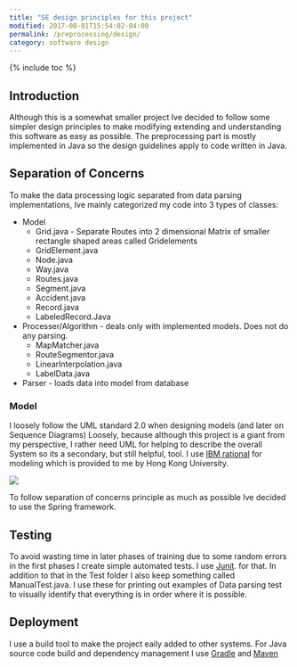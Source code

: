 ```yaml
---
title: "SE design principles for this project"
modified: 2017-08-01T15:54:02-04:00
permalink: /preprocessing/design/
category: software design
---
```


{% include toc %}

## Introduction
 Although this is a somewhat smaller project Ive decided to follow some simpler design principles 
to make modifying extending and understanding this software as easy as possible.
The preprocessing part is mostly implemented in Java so the design guidelines apply to code written in Java.


## Separation of Concerns

To make the data processing logic separated from data parsing implementations, Ive mainly categorized my code into 3 types of classes:

+ Model 
     + Grid.java - Separate Routes into 2 dimensional Matrix of smaller rectangle shaped areas called Gridelements
     + GridElement.java
	 + Node.java 
	 + Way.java 
	 + Routes.java
	 + Segment.java
	 + Accident.java
	 + Record.java 
	 + LabeledRecord.Java
+ Processer/Algorithm - deals only with implemented models. Does not do any parsing. 
     + MapMatcher.java
	 + RouteSegmentor.java 
	 + LinearInterpolation.java
	 + LabelData.java 
+ Parser  - loads data into model from database

### Model 

I loosely follow the UML standard 2.0 when designing models (and later on Sequence Diagrams) Loosely, because although this project is a giant from my perspective, I rather need UML
for helping to describe the overall System so its a secondary, but still helpful, tool.  I use [IBM rational](https://www-01.ibm.com/software/uk/rational/)
for modeling which is provided to me by Hong Kong University. 

![]({{site.baseurl}}/assets/images/models.png)


To follow separation of concerns principle as much as possible Ive decided to use the Spring framework.

## Testing

To avoid wasting time in later phases of training due to some random errors in the first phases I create simple automated tests. I use [Junit](http://junit.org/junit4/). for that. In addition to
 that in the Test folder I also keep something called ManualTest.java. I use these for printing out examples of Data parsing test to visually identify that everything is in order where it is possible. 
 
## Deployment 

I use a build tool to make the project eaily added to other systems.
 For Java source code build and dependency management I use [Gradle](https://gradle.org/) and [Maven](https://maven.apache.org/)




